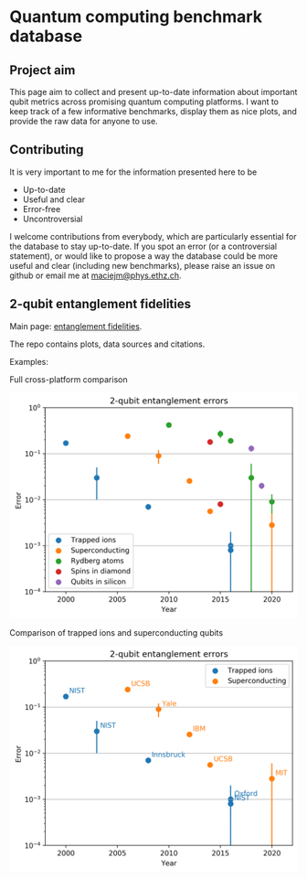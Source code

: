 # Quantum computing benchmark database
## Project aim
This page aim to collect and present up-to-date information about important qubit metrics across promising quantum computing platforms. I want to keep track of a few informative benchmarks, display them as nice plots, and provide the raw data for anyone to use.
## Contributing
It is very important to me for the information presented here to be
- Up-to-date
- Useful and clear
- Error-free
- Uncontroversial

I welcome contributions from everybody, which are particularly essential for the database to stay up-to-date. If you spot an error (or a controversial statement), or would like to propose a way the database could be more useful and clear (including new benchmarks), please raise an issue on github or email me at maciejm@phys.ethz.ch.

## 2-qubit entanglement fidelities
Main page: [entanglement fidelities](entanglement_fidelities/summary.md).

The repo contains plots, data sources and citations.

Examples:


Full cross-platform comparison

![](entanglement_fidelities/plots/combined.png)

Comparison of trapped ions and superconducting qubits

![](entanglement_fidelities/plots/ions_vs_supercond.png)

